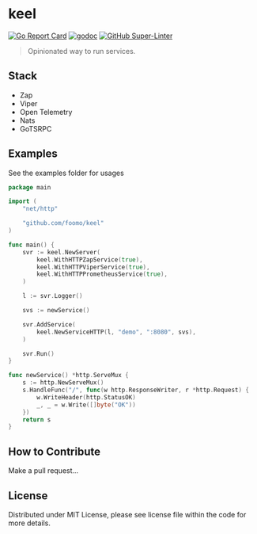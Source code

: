 # keel

[![Go Report Card](https://goreportcard.com/badge/github.com/foomo/keel)](https://goreportcard.com/report/github.com/foomo/keel)
[![godoc](https://godoc.org/github.com/foomo/keel?status.svg)](https://godoc.org/github.com/foomo/keel)
[![GitHub Super-Linter](https://github.com/foomo/keel/workflows/CI/badge.svg)](https://github.com/marketplace/actions/super-linter)

> Opinionated way to run services.

## Stack

- Zap
- Viper
- Open Telemetry
- Nats
- GoTSRPC

## Examples

See the examples folder for usages

```go
package main

import (
	"net/http"

	"github.com/foomo/keel"
)

func main() {
	svr := keel.NewServer(
		keel.WithHTTPZapService(true),
		keel.WithHTTPViperService(true),
		keel.WithHTTPPrometheusService(true),
	)

	l := svr.Logger()

	svs := newService()

	svr.AddService(
		keel.NewServiceHTTP(l, "demo", ":8080", svs),
	)

	svr.Run()
}

func newService() *http.ServeMux {
	s := http.NewServeMux()
	s.HandleFunc("/", func(w http.ResponseWriter, r *http.Request) {
		w.WriteHeader(http.StatusOK)
		_, _ = w.Write([]byte("OK"))
	})
	return s
}
```

## How to Contribute

Make a pull request...

## License

Distributed under MIT License, please see license file within the code for more details.
